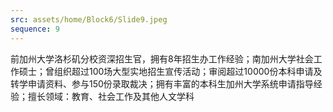 ```yaml
---
src: assets/home/Block6/Slide9.jpeg
sequence: 9
---
```

 <p class="text-black text-justify">前加州大学洛杉矶分校资深招生官，拥有8年招生办工作经验；南加州大学社会工作硕士；曾组织超过100场大型实地招生宣传活动；审阅超过10000份本科申请及转学申请资料、参与150份录取裁决；拥有丰富的本科生加州大学系统申请指导经验；擅长领域：教育、社会工作及其他人文学科</p>